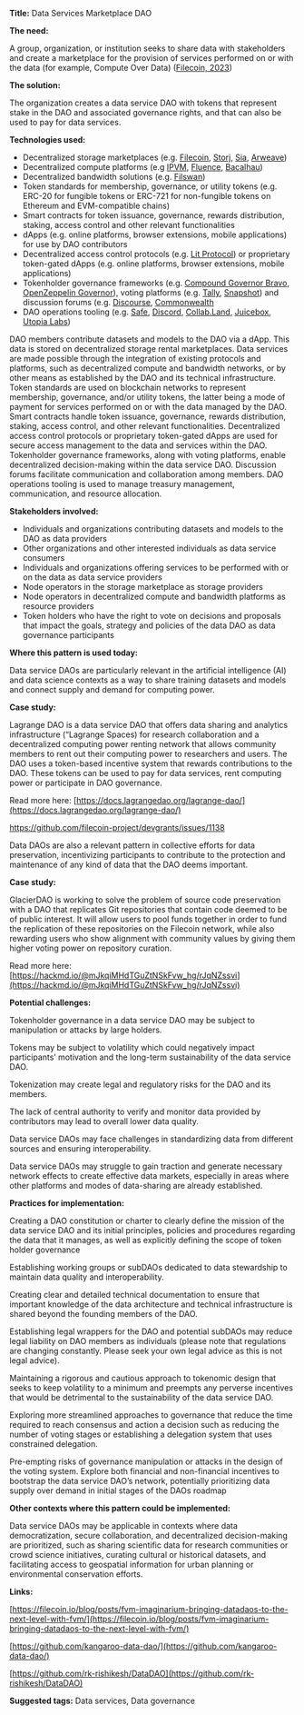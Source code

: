 **Title:** Data Services Marketplace DAO

**The need:** 

A group, organization, or institution seeks to share data with stakeholders and create a marketplace for the provision of services performed on or with the data (for example, Compute Over Data) ([Filecoin, 2023](https://rfs.fvm.dev/#01c77142f95145fbb6ddefb351f1bccc))

**The solution:** 

The organization creates a data service DAO with tokens that represent stake in the DAO and associated governance rights, and that can also be used to pay for data services.

**Technologies used:**

- Decentralized storage marketplaces (e.g. [Filecoin](https://filecoin.io/), [Storj](https://www.storj.io/), [Sia](https://sia.tech/), [Arweave](https://www.arweave.org/))
- Decentralized compute platforms (e.g [IPVM](https://github.com/ipvm-wg/spec), [Fluence](https://fluence.dev/docs/learn/overview), [Bacalhau](https://docs.bacalhau.org/))
- Decentralized bandwidth solutions (e.g. [Filswan](https://www.filswan.com/))
- Token standards for membership, governance, or utility tokens (e.g. ERC-20 for fungible tokens or ERC-721 for non-fungible tokens on Ethereum and EVM-compatible chains)
- Smart contracts for token issuance, governance, rewards distribution, staking, access control and other relevant functionalities
- dApps (e.g. online platforms, browser extensions, mobile applications) for use by DAO contributors
- Decentralized access control protocols (e.g. [Lit Protocol](https://litprotocol.com/)) or proprietary token-gated dApps (e.g. online platforms, browser extensions, mobile applications)
- Tokenholder governance frameworks (e.g. [Compound Governor Bravo](https://github.com/compound-finance/compound-protocol/blob/master/contracts/Governance/GovernorBravoDelegate.sol), [OpenZeppelin Governor](https://docs.tally.xyz/user-guides/tally-contract-compatibility/openzeppelin-governor)), voting platforms (e.g. [Tally](https://www.tally.xyz/), [Snapshot](https://snapshot.org/)) and discussion forums (e.g. [Discourse](https://www.discourse.org/), [Commonwealth](https://commonwealth.im/)
- DAO operations tooling (e.g. [Safe](https://safe.global/), [Discord](https://discord.com/), [Collab.Land](https://www.collab.land/), [Juicebox](https://juicebox.money/), [Utopia Labs](https://www.utopialabs.com/))

DAO members contribute datasets and models to the DAO via a dApp. This data is stored on decentralized storage rental marketplaces. Data services are made possible through the integration of existing protocols and platforms, such as decentralized compute and bandwidth networks, or by other means as established by the DAO and its technical infrastructure. Token standards are used on blockchain networks to represent membership, governance, and/or utility tokens, the latter being a mode of payment for services performed on or with the data managed by the DAO. Smart contracts handle token issuance, governance, rewards distribution, staking, access control, and other relevant functionalities. Decentralized access control protocols or proprietary token-gated dApps are used for secure access management to the data and services within the DAO. Tokenholder governance frameworks, along with voting platforms, enable decentralized decision-making within the data service DAO. Discussion forums facilitate communication and collaboration among members. DAO operations tooling is used to manage treasury management, communication, and resource allocation.

**Stakeholders involved:**

- Individuals and organizations contributing datasets and models to the DAO as data providers
- Other organizations and other interested individuals as data service consumers
- Individuals and organizations offering services to be performed with or on the data as data service providers
- Node operators in the storage marketplace as storage providers
- Node operators in decentralized compute and bandwidth platforms as resource providers
- Token holders who have the right to vote on decisions and proposals that impact the goals, strategy and policies of the data DAO as data governance participants

**Where this pattern is used today:**

Data service DAOs are particularly relevant in the artificial intelligence (AI) and data science contexts as a way to share training datasets and models and connect supply and demand for computing power.

**Case study:**

Lagrange DAO is a data service DAO that offers data sharing and analytics infrastructure (“Lagrange Spaces) for research collaboration and a decentralized computing power renting network that allows community members to rent out their computing power to researchers and users. The DAO uses a token-based incentive system that rewards contributions to the DAO. These tokens can be used to pay for data services, rent computing power or participate in DAO governance.

Read more here: [https://docs.lagrangedao.org/lagrange-dao/](https://docs.lagrangedao.org/lagrange-dao/)

https://github.com/filecoin-project/devgrants/issues/1138

Data DAOs are also a relevant pattern in collective efforts for data preservation, incentivizing participants to contribute to the protection and maintenance of any kind of data that the DAO deems important.

**Case study:**

GlacierDAO is working to solve the problem of source code preservation with a DAO that replicates Git repositories that contain code deemed to be of public interest. It will allow users to pool funds together in order to fund the replication of these repositories on the Filecoin network, while also rewarding users who show alignment with community values by giving them higher voting power on repository curation.

Read more here: [https://hackmd.io/@mJkqiMHdTGuZtNSkFvw_hg/rJqNZssvi](https://hackmd.io/@mJkqiMHdTGuZtNSkFvw_hg/rJqNZssvi)

**Potential challenges:**

Tokenholder governance in a data service DAO may be subject to manipulation or attacks by large holders.

Tokens may be subject to volatility which could negatively impact participants’ motivation and the long-term sustainability of the data service DAO.

Tokenization may create legal and regulatory risks for the DAO and its members.

The lack of central authority to verify and monitor data provided by contributors may lead to overall lower data quality.

Data service DAOs may face challenges in standardizing data from different sources and ensuring interoperability.

Data service DAOs may struggle to gain traction and generate necessary network effects to create effective data markets, especially in areas where other platforms and modes of data-sharing are already established.

**Practices for implementation:**

Creating a DAO constitution or charter to clearly define the mission of the data service DAO and its initial principles, policies and procedures regarding the data that it manages, as well as explicitly defining the scope of token holder governance

Establishing working groups or subDAOs dedicated to data stewardship to maintain data quality and interoperability.

Creating clear and detailed technical documentation to ensure that important knowledge of the data architecture and technical infrastructure is shared beyond the founding members of the DAO.

Establishing legal wrappers for the DAO and potential subDAOs may reduce legal liability on DAO members as individuals (please note that regulations are changing constantly. Please seek your own legal advice as this is not legal advice).

Maintaining a rigorous and cautious approach to tokenomic design that seeks to keep volatility to a minimum and preempts any perverse incentives that would be detrimental to the sustainability of the data service DAO.

Exploring more streamlined approaches to governance that reduce the time required to reach consensus and action a decision such as reducing the number of voting stages or establishing a delegation system that uses constrained delegation.

Pre-empting risks of governance manipulation or attacks in the design of the voting system. Explore both financial and non-financial incentives to bootstrap the data service DAO’s network, potentially prioritizing data supply over demand in initial stages of the DAOs roadmap

**Other contexts where this pattern could be implemented:**

Data service DAOs may be applicable in contexts where data democratization, secure collaboration, and decentralized decision-making are prioritized, such as sharing scientific data for research communities or crowd science initiatives, curating cultural or historical datasets, and facilitating access to geospatial information for urban planning or environmental conservation efforts.

**Links:**

[https://filecoin.io/blog/posts/fvm-imaginarium-bringing-datadaos-to-the-next-level-with-fvm/](https://filecoin.io/blog/posts/fvm-imaginarium-bringing-datadaos-to-the-next-level-with-fvm/)

[https://github.com/kangaroo-data-dao/](https://github.com/kangaroo-data-dao/)

[https://github.com/rk-rishikesh/DataDAO](https://github.com/rk-rishikesh/DataDAO)

**Suggested tags:** Data services, Data governance
